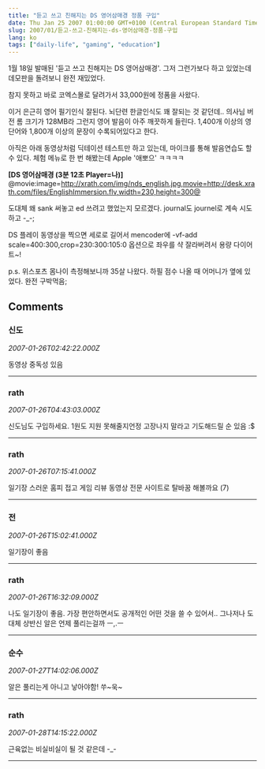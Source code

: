 ```yaml
---
title: "듣고 쓰고 친해지는 DS 영어삼매경 정품 구입"
date: Thu Jan 25 2007 01:00:00 GMT+0100 (Central European Standard Time)
slug: 2007/01/듣고-쓰고-친해지는-ds-영어삼매경-정품-구입
lang: ko
tags: ["daily-life", "gaming", "education"]
---
```


1월 18일 발매된 '듣고 쓰고 친해지는 DS 영어삼매경'.
그저 그런가보다 하고 있었는데 데모판을 돌려보니 완전 재밌었다.

참지 못하고 바로 코엑스몰로 달려가서 33,000원에 정품을 사왔다. 

이거 은근히 영어 필기인식 잘된다. 뇌단련 한글인식도 꽤 잘되는 것 같던데..
의사님 버전 롬 크기가 128MB라 그런지 영어 발음이 아주 깨끗하게 들린다.
1,400개 이상의 영단어와 1,800개 이상의 문장이 수록되어있다고 한다.

아직은 아래 동영상처럼 딕테이션 테스트만 하고 있는데, 마이크를 통해 발음연습도 할 수 있다.
체험 메뉴로 한 번 해봤는데 Apple '애뽀으' ㅋㅋㅋㅋ

**[DS 영어삼매경 (3분 12초 Player=나)]**
@movie:image=http://xrath.com/img/nds_english.jpg,movie=http://desk.xrath.com/files/EnglishImmersion.flv,width=230,height=300@

도대체 왜 sank 써놓고 ed 쓰려고 했었는지 모르겠다. journal도 journel로 계속 시도하고 -_-;

DS 플레이 동영상을 찍으면 세로로 길어서 mencoder에 -vf-add scale=400:300,crop=230:300:105:0 옵션으로 좌우를 샥 잘라버려서 용량 다이어트~!

p.s. 위스포츠 몸나이 측정해보니까 35살 나왔다. 하필 점수 나올 때 어머니가 옆에 있었다. 완전 구박먹음;

## Comments

### 신도
*2007-01-26T02:42:22.000Z*

동영상 중독성 있음

---

### rath
*2007-01-26T04:43:03.000Z*

신도님도 구입하세요. 1원도 지원 못해줄지언정 고장나지 말라고 기도해드릴 순 있음 :$

---

### rath
*2007-01-26T07:15:41.000Z*

일기장 스러운 홈피 접고 게임 리뷰 동영상 전문 사이트로 탈바꿈 해볼까요 (7)

---

### 전
*2007-01-26T15:02:41.000Z*

일기장이 좋음

---

### rath
*2007-01-26T16:32:09.000Z*

나도 일기장이 좋음. 가장 편안하면서도 공개적인 어떤 것을 쓸 수 있어서..
그나저나 도대체 상반신 알은 언제 풀리는걸까 ㅡ,.ㅡ

---

### 순수
*2007-01-27T14:02:06.000Z*

알은 풀리는게 아니고 낳아야함! 쑤~욱~

---

### rath
*2007-01-28T14:15:22.000Z*

근육없는 비실비실이 될 것 같은데 -_-

---
